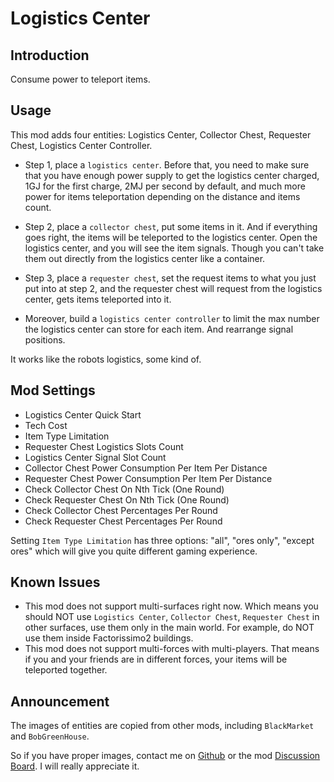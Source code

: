 # Logistics Center

## Introduction

Consume power to teleport items.

## Usage

This mod adds four entities: Logistics Center, Collector Chest, Requester Chest, Logistics Center Controller.

* Step 1, place a `logistics center`.  Before that, you need to make sure that you have enough power supply to get the logistics center charged, 1GJ for the first charge, 2MJ per second by default, and much more power for items teleportation depending on the distance and items count.  
  
* Step 2, place a `collector chest`, put some items in it. And if everything goes right, the items will be teleported to the logistics center. Open the logistics center, and you will see the item signals. Though you can't take them out directly from the logistics center like a container.
  
* Step 3, place a `requester chest`, set the request items to what you just put into at step 2, and the requester chest will request from the logistics center, gets items teleported into it.

* Moreover, build a `logistics center controller` to limit the max number the logistics center can store for each item. And rearrange signal positions.

It works like the robots logistics, some kind of.

## Mod Settings

* Logistics Center Quick Start
* Tech Cost
* Item Type Limitation
* Requester Chest Logistics Slots Count
* Logistics Center Signal Slot Count
* Collector Chest Power Consumption Per Item Per Distance
* Requester Chest Power Consumption Per Item Per Distance
* Check Collector Chest On Nth Tick (One Round)
* Check Requester Chest On Nth Tick (One Round)
* Check Collector Chest Percentages Per Round
* Check Requester Chest Percentages Per Round

Setting `Item Type Limitation` has three options: "all", "ores only", "except ores" which will give you quite different gaming experience.

## Known Issues

* This mod does not support multi-surfaces right now. Which means you should NOT use `Logistics Center`, `Collector Chest`, `Requester Chest` in other surfaces, use them only in the main world. For example, do NOT use them inside Factorissimo2 buildings.
* This mod does not support multi-forces with multi-players. That means if you and your friends are in different forces, your items will be teleported together.

## Announcement

The images of entities are copied from other mods, including `BlackMarket` and `BobGreenHouse`.

So if you have proper images, contact me on [Github](https://mods.factorio.com/mod/ab_logisticscenter) or the mod [Discussion Board](https://mods.factorio.com/mod/ab_logisticscenter/discussion). I will really appreciate it.
